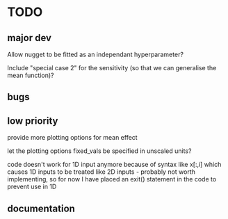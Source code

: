 # TODO

## major dev
Allow nugget to be fitted as an independant hyperparameter?

Include "special case 2" for the sensitivity (so that we can generalise the mean function)?

## bugs

## low priority
provide more plotting options for mean effect

let the plotting options fixed_vals be specified in unscaled units?

code doesn't work for 1D input anymore because of syntax like x[:,i] which causes 1D inputs to be treated like 2D inputs - probably not worth implementing, so for now I have placed an exit() statement in the code to prevent use in 1D

## documentation
